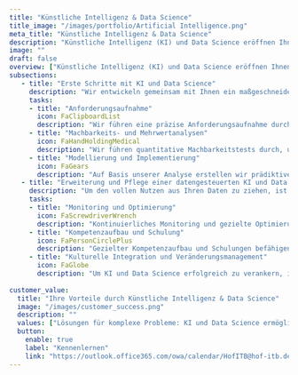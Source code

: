 ```yaml
---
title: "Künstliche Intelligenz & Data Science"
title_image: "/images/portfolio/Artificial Intelligence.png"
meta_title: "Künstliche Intelligenz & Data Science"
description: "Künstliche Intelligenz (KI) und Data Science eröffnen Ihnen die Möglichkeit, Ihre Unternehmensdaten auf völlig neue Weise zu nutzen. Durch fortschrittliche Algorithmen und datengestützte Modelle können Sie präzisere Vorhersagen treffen, komplexe Muster erkennen und so Ihre Geschäftsstrategien optimieren."
image: ""
draft: false
overview: ["Künstliche Intelligenz (KI) und Data Science eröffnen Ihnen die Möglichkeit, Ihre Unternehmensdaten auf völlig neue Weise zu nutzen. Durch fortschrittliche Algorithmen und datengestützte Modelle können Sie präzisere Vorhersagen treffen, komplexe Muster erkennen und so Ihre Geschäftsstrategien optimieren. Der gezielte Einsatz dieser Technologien ermöglicht es Ihnen, tiefere Einblicke zu gewinnen und Ihre Unternehmensentscheidungen mit einem hohen Grad an Genauigkeit zu treffen.", "In einer Ära, in der Daten als neue Ressource gelten, ist der richtige Einsatz von KI und Data Science entscheidend, um Ihre Wettbewerbsfähigkeit zu stärken. Diese Technologien ermöglichen es Ihnen, aus großen Datenmengen wertvolle Erkenntnisse zu gewinnen, die zu besseren Entscheidungen und innovativen Geschäftsmodellen führen. Der Übergang zu einem KI-gesteuerten Unternehmen erfordert eine umfassende Strategie, die sowohl technische als auch personelle Aspekte umfasst.", "Wie können Sie KI und Data Science optimal einsetzen, um Ihre Geschäftsprozesse zu verbessern? Welche Datenquellen und Algorithmen sind für Ihre spezifischen Anforderungen am nützlichsten? Wie stellen Sie sicher, dass Ihr Team die neuen Technologien effizient nutzt? Die Antworten auf diese Fragen helfen Ihnen, Ihre Strategie effektiv umzusetzen."]
subsections: 
   - title: "Erste Schritte mit KI und Data Science​"
     description: "Wir entwickeln gemeinsam mit Ihnen ein maßgeschneidertes KI- und Data-Science-Konzept, das auf Ihre Unternehmensziele einzahlt. Nach einer umfassenden Analyse Ihrer bestehenden Dateninfrastruktur erstellen wir einen klaren Plan, um Ihre Daten intelligent zu nutzen und in praktische Geschäftslösungen zu verwandeln.​"
     tasks: 
     - title: "Anforderungsaufnahme​​"
       icon: FaClipboardList
       description: "Wir führen eine präzise Anforderungsaufnahme durch, um ihre Bedürfnisse und Herausforderungen vollständig zu verstehen. Parallel dazu identifizieren wir Maßnahmen, die schnell umsetzbar sind und sofortige Erfolge bringen, um frühzeitig Nutzen aus den KI-Investitionen zu ziehen und Vertrauen aufzubauen." 
     - title: "Machbarkeits- und Mehrwertanalysen​"
       icon: FaHandHoldingMedical
       description: "Wir führen quantitative Machbarkeitstests durch, um die technischen und wirtschaftlichen Realisierbarkeit der vorgeschlagenen KI-Lösungen zu prüfen. Gleichzeitig bewerten wir den potenziellen Mehrwert dieser Lösungen für Ihr Unternehmen, um sicherzustellen, dass die Investition in KI und Data Science die erwarteten Ergebnisse liefert."  
     - title: "Modellierung und Implementierung​"
       icon: FaGears
       description: "Auf Basis unserer Analyse erstellen wir prädiktive Modelle und Algorithmen, die gezielt auf Ihre geschäftlichen Herausforderungen abgestimmt sind. Wir unterstützen Sie bei der Implementierung dieser Modelle in Ihre bestehenden Systeme und Prozesse. Dazu gehört auch die schnelle Umsetzung von kurzfristigen Maßnahmen, die schnelle Ergebnisse liefern und die Akzeptanz der neuen Technologien fördern."  
   - title: "Erweiterung und Pflege einer datengesteuerten KI und Data Science Landschaft​"
     description: "Um den vollen Nutzen aus Ihren Daten zu ziehen, ist es entscheidend, Ihre Systeme und Modelle regelmäßig zu aktualisieren und zu erweitern. Dies beinhaltet die Integration neuer Datenquellen, die Optimierung bestehender Algorithmen und die Anpassung an sich verändernde geschäftliche Anforderungen. Durch gezielte Pflege und Erweiterung Ihrer datengesteuerten Landschaft stellen Sie sicher, dass Ihre KI-Lösungen stets auf dem neuesten Stand bleiben und den größtmöglichen Mehrwert liefern."
     tasks: 
     - title: "Monitoring und Optimierung"
       icon: FaScrewdriverWrench
       description: "Kontinuierliches Monitoring und gezielte Optimierung sind entscheidend, um Ihre KI- und Data-Science-Lösungen leistungsfähig zu halten. Durch regelmäßige Überwachung und Anpassung an neue Daten und Geschäftsanforderungen stellen Wir mit Ihnen sicher, dass Ihre Systeme effizient bleiben und langfristig erfolgreich arbeiten.​"
     - title: "Kompetenzaufbau und Schulung"
       icon: FaPersonCirclePlus
       description: "Gezielter Kompetenzaufbau und Schulungen befähigen Ihr Team, KI- und Data-Science-Technologien effektiv zu nutzen. Wir unterstützen Sie dabei, die nötigen Fähigkeiten zu entwickeln und sicherzustellen, dass Ihr Team stets auf dem neuesten Stand bleibt, um das volle Potenzial Ihrer Daten auszuschöpfen." 
     - title: "Kulturelle Integration und Veränderungsmanagement"
       icon: FaGlobe
       description: "Um KI und Data Science erfolgreich zu verankern, ist die kulturelle Integration entscheidend. Durch Change-Eanagement fördern wir eine datengestützte Entscheidungsfindungskultur und begleiten Ihr Team dabei, sich auf neue Arbeitsweisen wohlwollend einzustellen und die Technologien nachhaltig in den Unternehmensalltag zu integrieren." 
     
customer_value:
  title: "Ihre Vorteile durch Künstliche Intelligenz & Data Science"
  image: "/images/customer_success.png"
  description: ""
  values: ["Lösungen für komplexe Probleme: KI und Data Science ermöglichen es Ihnen, hochkomplexe Geschäftsprobleme zu analysieren und innovative Lösungen zu entwickeln, die mit herkömmlichen Methoden nicht erreichbar wären.", "Präzise Vorhersagen: Treffen Sie fundierte Entscheidungen auf Basis von präzisen Vorhersagemodellen und datengetriebenen Einblicken, die zukünftige Trends und Entwicklungen abbilden.", "Erhöhte Mitarbeiterzufriedenheit:KI kann monotone, zeitaufwendige Aufgaben automatisieren, was Ihre Mitarbeiter entlastet und ihnen ermöglicht, sich auf wertschöpfende Tätigkeiten zu konzentrieren.", "Skalierbare Lösungen: KI-gestützte Systeme passen sich flexibel an wachsende Datenmengen und Geschäftsanforderungen an, sodass Sie Ihre Infrastruktur effizient und kostengünstig skalieren können."]  
  button:
    enable: true
    label: "Kennenlernen"
    link: "https://outlook.office365.com/owa/calendar/HofITB@hof-itb.de/bookings/"  
---
```

